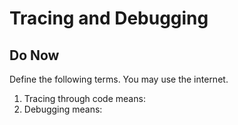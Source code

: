 # Tracing and Debugging

## Do Now

Define the following terms. You may use the internet.
1. Tracing through code means:
2. Debugging means:

